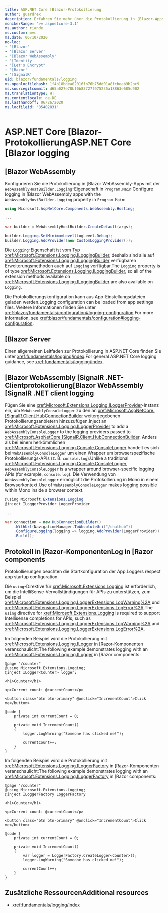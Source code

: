 ```yaml
---
title: ASP.NET Core [Blazor-Protokollierung
author: guardrex
description: Erfahren Sie mehr über die Protokollierung in [Blazor-Apps, einschließlich der Konfiguration auf Protokollebene und des Schreibens von Protokollmeldungen von [Razor-Komponenten.
monikerRange: '>= aspnetcore-3.1'
ms.author: riande
ms.custom: mvc
ms.date: 06/10/2020
no-loc:
- '[Blazor'
- '[Blazor Server'
- '[Blazor WebAssembly'
- '[Identity'
- "[Let's Encrypt"
- '[Razor'
- '[SignalR'
uid: blazor/fundamentals/logging
ms.openlocfilehash: 1f4b18bdea02016fb76b75dd01a8fcbeab9b2bc9
ms.sourcegitcommit: d65a027e78bf0b83727f975235a18863e685d902
ms.translationtype: HT
ms.contentlocale: de-DE
ms.lasthandoff: 06/26/2020
ms.locfileid: "85402831"
---
```

# <a name="aspnet-core-blazor-logging"></a><span data-ttu-id="c3f93-103">ASP.NET Core [Blazor-Protokollierung</span><span class="sxs-lookup"><span data-stu-id="c3f93-103">ASP.NET Core [Blazor logging</span></span>

## [Blazor WebAssembly

<span data-ttu-id="c3f93-104">Konfigurieren Sie die Protokollierung in [Blazor WebAssembly-Apps mit der `WebAssemblyHostBuilder.Logging`-Eigenschaft in `Program.Main`:</span><span class="sxs-lookup"><span data-stu-id="c3f93-104">Configure logging in [Blazor WebAssembly apps with the `WebAssemblyHostBuilder.Logging` property in `Program.Main`:</span></span>

```csharp
using Microsoft.AspNetCore.Components.WebAssembly.Hosting;

...

var builder = WebAssemblyHostBuilder.CreateDefault(args);

builder.Logging.SetMinimumLevel(LogLevel.Debug);
builder.Logging.AddProvider(new CustomLoggingProvider());
```

<span data-ttu-id="c3f93-105">Die `Logging`-Eigenschaft ist vom Typ <xref:Microsoft.Extensions.Logging.ILoggingBuilder>, deshalb sind alle auf <xref:Microsoft.Extensions.Logging.ILoggingBuilder> verfügbaren Erweiterungsmethoden auch auf `Logging` verfügbar.</span><span class="sxs-lookup"><span data-stu-id="c3f93-105">The `Logging` property is of type <xref:Microsoft.Extensions.Logging.ILoggingBuilder>, so all of the extension methods available on <xref:Microsoft.Extensions.Logging.ILoggingBuilder> are also available on `Logging`.</span></span>

<span data-ttu-id="c3f93-106">Die Protokollierungskonfiguration kann aus App-Einstellungsdateien geladen werden.</span><span class="sxs-lookup"><span data-stu-id="c3f93-106">Logging configuration can be loaded from app settings files.</span></span> <span data-ttu-id="c3f93-107">Weitere Informationen finden Sie unter <xref:blazor/fundamentals/configuration#logging-configuration>.</span><span class="sxs-lookup"><span data-stu-id="c3f93-107">For more information, see <xref:blazor/fundamentals/configuration#logging-configuration>.</span></span>

## [Blazor Server

<span data-ttu-id="c3f93-108">Einen allgemeinen Leitfaden zur Protokollierung in ASP.NET Core finden Sie unter <xref:fundamentals/logging/index>.</span><span class="sxs-lookup"><span data-stu-id="c3f93-108">For general ASP.NET Core logging guidance, see <xref:fundamentals/logging/index>.</span></span>

## <a name="blazor-webassembly-signalr-net-client-logging"></a><span data-ttu-id="c3f93-109">[Blazor WebAssembly [SignalR .NET-Clientprotokollierung</span><span class="sxs-lookup"><span data-stu-id="c3f93-109">[Blazor WebAssembly [SignalR .NET client logging</span></span>

<span data-ttu-id="c3f93-110">Fügen Sie eine <xref:Microsoft.Extensions.Logging.ILoggerProvider>-Instanz ein, um `WebAssemblyConsoleLogger` zu den an <xref:Microsoft.AspNetCore.[SignalR.Client.HubConnectionBuilder> weitergegebenen Protokollierungsanbietern hinzuzufügen.</span><span class="sxs-lookup"><span data-stu-id="c3f93-110">Inject an <xref:Microsoft.Extensions.Logging.ILoggerProvider> to add a `WebAssemblyConsoleLogger` to the logging providers passed to <xref:Microsoft.AspNetCore.[SignalR.Client.HubConnectionBuilder>.</span></span> <span data-ttu-id="c3f93-111">Anders als bei einem herkömmlichen <xref:Microsoft.Extensions.Logging.Console.ConsoleLogger> handelt es sich bei `WebAssemblyConsoleLogger` um einen Wrapper um browserspezifische Protokollierungs-APIs (z. B. `console.log`).</span><span class="sxs-lookup"><span data-stu-id="c3f93-111">Unlike a traditional <xref:Microsoft.Extensions.Logging.Console.ConsoleLogger>, `WebAssemblyConsoleLogger` is a wrapper around browser-specific logging APIs (for example, `console.log`).</span></span> <span data-ttu-id="c3f93-112">Die Verwendung von `WebAssemblyConsoleLogger` ermöglicht die Protokollierung in Mono in einem Browserkontext.</span><span class="sxs-lookup"><span data-stu-id="c3f93-112">Use of `WebAssemblyConsoleLogger` makes logging possible within Mono inside a browser context.</span></span>

```csharp
@using Microsoft.Extensions.Logging
@inject ILoggerProvider LoggerProvider

...

var connection = new HubConnectionBuilder()
    .WithUrl(NavigationManager.ToAbsoluteUri("/chathub"))
    .ConfigureLogging(logging => logging.AddProvider(LoggerProvider))
    .Build();
```

## <a name="log-in-razor-components"></a><span data-ttu-id="c3f93-113">Protokoll in [Razor-Komponenten</span><span class="sxs-lookup"><span data-stu-id="c3f93-113">Log in [Razor components</span></span>

<span data-ttu-id="c3f93-114">Protokollierungen beachten die Startkonfiguration der App.</span><span class="sxs-lookup"><span data-stu-id="c3f93-114">Loggers respect app startup configuration.</span></span>

<span data-ttu-id="c3f93-115">Die `using`-Direktive für <xref:Microsoft.Extensions.Logging> ist erforderlich, um die IntelliSense-Vervollständigungen für APIs zu unterstützen, zum Beispiel <xref:Microsoft.Extensions.Logging.LoggerExtensions.LogWarning%2A> und <xref:Microsoft.Extensions.Logging.LoggerExtensions.LogError%2A>.</span><span class="sxs-lookup"><span data-stu-id="c3f93-115">The `using` directive for <xref:Microsoft.Extensions.Logging> is required to support Intellisense completions for APIs, such as <xref:Microsoft.Extensions.Logging.LoggerExtensions.LogWarning%2A> and <xref:Microsoft.Extensions.Logging.LoggerExtensions.LogError%2A>.</span></span>

<span data-ttu-id="c3f93-116">Im folgenden Beispiel wird die Protokollierung mit <xref:Microsoft.Extensions.Logging.ILogger> in [Razor-Komponenten veranschaulicht:</span><span class="sxs-lookup"><span data-stu-id="c3f93-116">The following example demonstrates logging with an <xref:Microsoft.Extensions.Logging.ILogger> in [Razor components:</span></span>

```razor
@page "/counter"
@using Microsoft.Extensions.Logging;
@inject ILogger<Counter> logger;

<h1>Counter</h1>

<p>Current count: @currentCount</p>

<button class="btn btn-primary" @onclick="IncrementCount">Click me</button>

@code {
    private int currentCount = 0;

    private void IncrementCount()
    {
        logger.LogWarning("Someone has clicked me!");

        currentCount++;
    }
}
```

<span data-ttu-id="c3f93-117">Im folgenden Beispiel wird die Protokollierung mit <xref:Microsoft.Extensions.Logging.ILoggerFactory> in [Razor-Komponenten veranschaulicht:</span><span class="sxs-lookup"><span data-stu-id="c3f93-117">The following example demonstrates logging with an <xref:Microsoft.Extensions.Logging.ILoggerFactory> in [Razor components:</span></span>

```razor
@page "/counter"
@using Microsoft.Extensions.Logging;
@inject ILoggerFactory LoggerFactory

<h1>Counter</h1>

<p>Current count: @currentCount</p>

<button class="btn btn-primary" @onclick="IncrementCount">Click me</button>

@code {
    private int currentCount = 0;

    private void IncrementCount()
    {
        var logger = LoggerFactory.CreateLogger<Counter>();
        logger.LogWarning("Someone has clicked me!");

        currentCount++;
    }
}
```

## <a name="additional-resources"></a><span data-ttu-id="c3f93-118">Zusätzliche Ressourcen</span><span class="sxs-lookup"><span data-stu-id="c3f93-118">Additional resources</span></span>

* <xref:fundamentals/logging/index>
